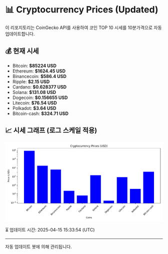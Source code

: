 
# 📊 Cryptocurrency Prices (Updated)

이 리포지토리는 CoinGecko API를 사용하여 코인 TOP 10 시세를 10분가격으로 자동 업데이트합니다.

## 💰 현재 시세
- Bitcoin: **$85224 USD**
- Ethereum: **$1624.45 USD**
- Binancecoin: **$586.4 USD**
- Ripple: **$2.15 USD**
- Cardano: **$0.628377 USD**
- Solana: **$131.08 USD**
- Dogecoin: **$0.156655 USD**
- Litecoin: **$76.54 USD**
- Polkadot: **$3.64 USD**
- Bitcoin-cash: **$324.71 USD**

## 📈 시세 그래프 (로그 스케일 적용)
![Crypto Prices](crypto_prices.png)

⏳ 업데이트 시간: 2025-04-15 15:33:54 (UTC)

---
자동 업데이트 봇에 의해 관리됩니다.
